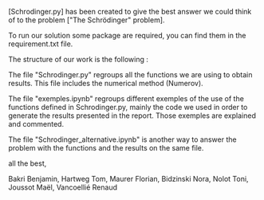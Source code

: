 [Schrodinger.py] has been created to give the best answer we could think of to the problem ["The Schrödinger" problem].

To run our solution some package are required, you can find them in the requirement.txt file.

The structure of our work is the following : 

  The file "Schrodinger.py" regroups all the functions we are using to obtain results. 
  This file includes the numerical method (Numerov).
  
  The file "exemples.ipynb" regroups different exemples of the use of the functions defined in Schrodinger.py, mainly the code we used in order to generate the results presented in the report. Those exemples are explained and commented.
  
  The file "Schrodinger_alternative.ipynb" is another way to answer the problem with the functions and the results on the same file.
  
  
  
  
all  the best,

Bakri Benjamin, Hartweg Tom, Maurer Florian, Bidzinski Nora, Nolot Toni, Joussot Maël, Vancoellié Renaud

